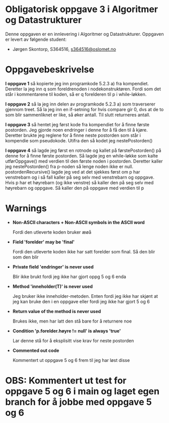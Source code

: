 # Obligatorisk oppgave 3 i Algoritmer og Datastrukturer

Denne oppgaven er en innlevering i Algoritmer og Datastrukturer. 
Oppgaven er levert av følgende student:
* Jørgen Skontorp, S364516, s364516@oslomet.no


# Oppgavebeskrivelse

**I oppgave 1** så kopierte jeg inn programkode 5.2.3 a) fra kompendiet. Deretter la jeg inn q som foreldrenoden i nodekonstruktøren.
Fordi som det står i kommentarene til koden, så er q forelderen til p i while-løkken.

**I oppgave 2** så la jeg inn delen av programkode 5.2.3 a) som traverserer gjennom treet. Så la jeg inn en if-setning for hvis compare gir 0,
dvs at de to som blir sammenliknet er like, så øker antall. Til slutt returneres antall.

**I oppgave 3** så hentet jeg først kode fra kompendiet for å finne første postorden. Jeg gjorde noen endringer i denne for å få den til å kjøre.
Deretter brukte jeg reglene for å finne neste postorden som står i kompendie som pseudokode. Utifra den så kodet jeg nestePostorden()

**I oppgave 4** så lagde jeg først en rotnode og kallet på førstePostorden() på denne for å finne første postorden.
Så lagde jeg en while-løkke som kalte utførOppgave() med verdien til den første noden i postorden.
Deretter kaller jeg nestePostorden() fra p-noden så lenge noden ikke er null.
postordenRecursive() lagde jeg ved at det sjekkes først om p har venstrebarn og i så fall kaller på seg selv med venstrebarn og oppgave.
Hvis p har et høyrebarn (og ikke venstre) så kaller den på seg selv med høyrebarn og oppgave. Så kaller den på oppgave med verdien til p

# Warnings #
- **Non-ASCII characters + Non-ASCII symbols in the ASCII word** 

    Fordi den utleverte koden bruker æøå

- **Field 'forelder' may be 'final'**

    Fordi den utleverte koden ikke har satt forelder som final. Så den blir som den blir

- **Private field 'endringer' is never used**

    Blir ikke brukt fordi jeg ikke har gjort oppg 5 og 6 enda

- **Method 'inneholder(T)' is never used**

    Jeg bruker ikke inneholder-metoden. 
    Enten fordi jeg ikke har skjønt at jeg kan bruke den i en oppgave eller fordi jeg ikke har gjort 5 og 6
  
-  **Return value of the method is never used**

    Brukes ikke, men har latt den stå bare for å returnere noe

- **Condition 'p.forelder.høyre != null' is always 'true'**

  Lar denne stå for å eksplisitt vise krav for neste postorden

- **Commented out code**

  Kommentert ut oppgave 5 og 6 frem til jeg har løst disse

# OBS: Kommentert ut test for oppgave 5 og 6 i main og laget egen branch for å jobbe med oppgave 5 og 6 #